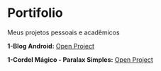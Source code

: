 # Portifolio
 Meus projetos pessoais e acadêmicos

<p> <strong>1-Blog Android:</strong> <a href="https://natanaelhlacerda.github.io/Portifolio/html%20e%20css/1-%20Blog%20Android/index.html" target="_blank">Open Project</a></p>

<p> <strong>1-Cordel Mágico - Paralax Simples:</strong> <a href="https://natanaelhlacerda.github.io/Portifolio/html%20e%20css/2-%20Cordel%20Magico-Paralax-simples/index.html" target="_blank">Open Project</a></p>